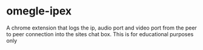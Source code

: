 # omegle-ipex
A chrome extension that logs the ip, audio port and video port from the peer to peer connection into the sites chat box.
This is for educational purposes only
